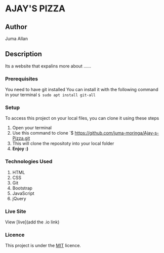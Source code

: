 # AJAY'S PIZZA
## Author
Juma Allan
## Description
Its a website that expalins more about ......
### Prerequisites
You need to have git installed
You can install it with the following command in your terminal
`$ sudo apt install git-all`
### Setup
To access this project on your local files, you can clone it using these steps
1. Open your terminal
1. Use this command to clone `$ https://github.com/juma-moringa/Ajay-s-Pizza.git
1. This will clone the repositoty into your local folder
1. __Enjoy :)__
### Technologies Used
1. HTML
1. CSS
1. Git
1. Bootstrap
1. JavaScript
1. jQuery
### Live Site
View [live](add the .io link)
### Licence
This project is under the  [MIT](LICENSE) licence.